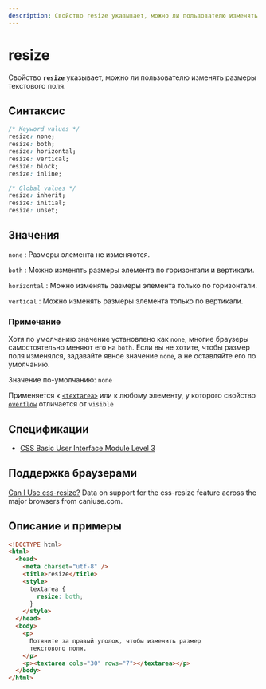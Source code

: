 ```yaml
---
description: Свойство resize указывает, можно ли пользователю изменять размеры текстового поля
---
```


# resize

Свойство **`resize`** указывает, можно ли пользователю изменять размеры текстового поля.

## Синтаксис

```css
/* Keyword values */
resize: none;
resize: both;
resize: horizontal;
resize: vertical;
resize: block;
resize: inline;

/* Global values */
resize: inherit;
resize: initial;
resize: unset;
```

## Значения

`none`
: Размеры элемента не изменяются.

`both`
: Можно изменять размеры элемента по горизонтали и вертикали.

`horizontal`
: Можно изменять размеры элемента только по горизонтали.

`vertical`
: Можно изменять размеры элемента только по вертикали.

### Примечание

Хотя по умолчанию значение установлено как `none`, многие браузеры самостоятельно меняют его на `both`. Если вы не хотите, чтобы размер поля изменялся, задавайте явное значение `none`, а не оставляйте его по умолчанию.

Значение по-умолчанию: `none`

Применяется к [`<textarea>`](../html/textarea.md) или к любому элементу, у которого свойство [`overflow`](overflow.md) отличается от `visible`

## Спецификации

- [CSS Basic User Interface Module Level 3](http://dev.w3.org/csswg/css3-ui/#resize)

## Поддержка браузерами

<p class="ciu_embed" data-feature="css-resize" data-periods="future_1,current,past_1,past_2">
  <a href="http://caniuse.com/#feat=css-resize">Can I Use css-resize?</a> Data on support for the css-resize feature across the major browsers from caniuse.com.
</p>

## Описание и примеры

```html
<!DOCTYPE html>
<html>
  <head>
    <meta charset="utf-8" />
    <title>resize</title>
    <style>
      textarea {
        resize: both;
      }
    </style>
  </head>
  <body>
    <p>
      Потяните за правый уголок, чтобы изменить размер
      текстового поля.
    </p>
    <p><textarea cols="30" rows="7"></textarea></p>
  </body>
</html>
```
